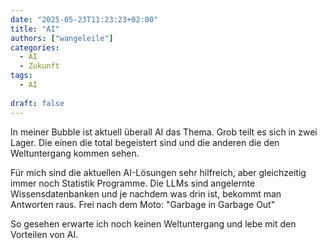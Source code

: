 ```yaml
---
date: "2025-05-23T11:23:23+02:00"
title: "AI"
authors: ["wangeleile"]
categories:
  - AI
  - Zukunft
tags:
  - AI
  
draft: false
---
```

In meiner Bubble ist aktuell überall AI das Thema. Grob teilt es sich in zwei Lager. Die einen die total begeistert sind und die anderen die den Weltuntergang kommen sehen. 

Für mich sind die aktuellen AI-Lösungen sehr hilfreich, aber gleichzeitig immer noch Statistik Programme. Die LLMs sind angelernte Wissensdatenbanken und je nachdem was drin ist, bekommt man Antworten raus. Frei nach dem Moto: "Garbage in Garbage Out"

So gesehen erwarte ich noch keinen Weltuntergang und lebe mit den Vorteilen von AI. 
